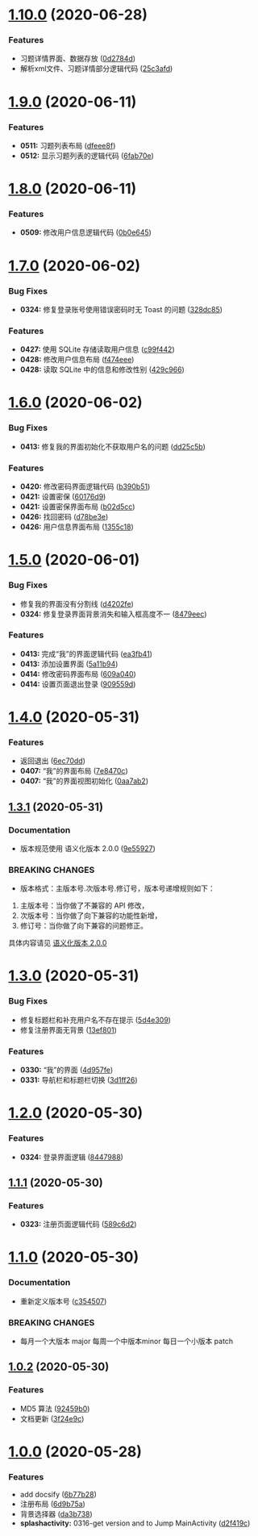 # [1.10.0](https://github.com/moreant/gdmec-bxg/compare/v1.9.0...v1.10.0) (2020-06-28)


### Features

* 习题详情界面、数据存放 ([0d2784d](https://github.com/moreant/gdmec-bxg/commit/0d2784dee45adce1dbcdb3d752ebd63457e78226))
* 解析xml文件、习题详情部分逻辑代码 ([25c3afd](https://github.com/moreant/gdmec-bxg/commit/25c3afd5d4ba370379df18217be33fb9680c3dd1))



# [1.9.0](https://github.com/moreant/gdmec-bxg/compare/v1.8.0...v1.9.0) (2020-06-11)


### Features

* **0511:** 习题列表布局 ([dfeee8f](https://github.com/moreant/gdmec-bxg/commit/dfeee8fab6522f144c1816f0b9c61cbb02077379))
* **0512:** 显示习题列表的逻辑代码 ([6fab70e](https://github.com/moreant/gdmec-bxg/commit/6fab70ee15f661d2ee5b4c1da0a16dde64b9994f))



# [1.8.0](https://github.com/moreant/gdmec-bxg/compare/v1.7.0...v1.8.0) (2020-06-11)


### Features

* **0509:** 修改用户信息逻辑代码 ([0b0e645](https://github.com/moreant/gdmec-bxg/commit/0b0e6453eeeb562c7f3bb6651c3437a7e1e1a5f1))



# [1.7.0](https://github.com/moreant/gdmec-bxg/compare/v1.6.0...v1.7.0) (2020-06-02)


### Bug Fixes

* **0324:** 修复登录账号使用错误密码时无 Toast 的问题 ([328dc85](https://github.com/moreant/gdmec-bxg/commit/328dc85be5e58f63033770c7802d632d26a9419a))


### Features

* **0427:** 使用 SQLite 存储读取用户信息 ([c99f442](https://github.com/moreant/gdmec-bxg/commit/c99f4427b56e0dbdc50db9a87d7c4e1d8bc20f49))
* **0428:** 修改用户信息布局 ([f474eee](https://github.com/moreant/gdmec-bxg/commit/f474eeec19cbf88a4afe2955be75fb732c6a94eb))
* **0428:** 读取 SQLite 中的信息和修改性别 ([429c966](https://github.com/moreant/gdmec-bxg/commit/429c966fd8471b106c779f53a0e940fb7695e89a))



# [1.6.0](https://github.com/moreant/gdmec-bxg/compare/v1.5.0...v1.6.0) (2020-06-02)


### Bug Fixes

* **0413:** 修复我的界面初始化不获取用户名的问题 ([dd25c5b](https://github.com/moreant/gdmec-bxg/commit/dd25c5bf74a81a42707ea4200b876d3a48d88c87))


### Features

* **0420:** 修改密码界面逻辑代码 ([b390b51](https://github.com/moreant/gdmec-bxg/commit/b390b51068c9588385f69d9984f8f9f5c19a21c3))
* **0421:** 设置密保 ([60176d9](https://github.com/moreant/gdmec-bxg/commit/60176d90e2329048f037367fb6a54ebb5bf374ed))
* **0421:** 设置密保界面布局 ([b02d5cc](https://github.com/moreant/gdmec-bxg/commit/b02d5cc5227773348dfe8e8f6a2621078a8fd546))
* **0426:** 找回密码 ([d78be3e](https://github.com/moreant/gdmec-bxg/commit/d78be3ec0b88e48f3931451377cdf23c5e61fbdb))
* **0426:** 用户信息界面布局 ([1355c18](https://github.com/moreant/gdmec-bxg/commit/1355c18320e7259a37b4d9ae60fb792dc5fb514e))



# [1.5.0](https://github.com/moreant/gdmec-bxg/compare/v1.4.0...v1.5.0) (2020-06-01)


### Bug Fixes

* 修复我的界面没有分割线 ([d4202fe](https://github.com/moreant/gdmec-bxg/commit/d4202fe0b9220fbad558cb32203e86d07ff39e32))
* **0324:** 修复登录界面背景消失和输入框高度不一 ([8479eec](https://github.com/moreant/gdmec-bxg/commit/8479eeca58387c7c2ef03bd04531b9e12084bf25))


### Features

* **0413:** 完成“我”的界面逻辑代码 ([ea3fb41](https://github.com/moreant/gdmec-bxg/commit/ea3fb414d6f91c3651ee857b654251613b6ca093))
* **0413:** 添加设置界面 ([5a11b94](https://github.com/moreant/gdmec-bxg/commit/5a11b94f69ce17c94acd5dcb720f2b5c3fa1ccb3))
* **0414:** 修改密码界面布局 ([609a040](https://github.com/moreant/gdmec-bxg/commit/609a0409e4e9bfce6b417e8512ab87f421e5f89d))
* **0414:** 设置页面退出登录 ([909559d](https://github.com/moreant/gdmec-bxg/commit/909559d8508713bc4c26eb1c6d215597e757c6e3))



# [1.4.0](https://github.com/moreant/gdmec-bxg/compare/v1.3.1...v1.4.0) (2020-05-31)


### Features

* 返回退出 ([6ec70dd](https://github.com/moreant/gdmec-bxg/commit/6ec70ddae3fd443fce4868b7dbd535f85fd830ab))
* **0407:** “我”的界面布局 ([7e8470c](https://github.com/moreant/gdmec-bxg/commit/7e8470cc7971de5bc0964f64beb835e82518d4d4))
* **0407:** “我”的界面视图初始化 ([0aa7ab2](https://github.com/moreant/gdmec-bxg/commit/0aa7ab2809e44daa120f53cdf7ed9baf095cf8d0))



## [1.3.1](https://github.com/moreant/gdmec-bxg/compare/v1.3.0...v1.3.1) (2020-05-31)


### Documentation

* 版本规范使用 语义化版本 2.0.0 ([9e55927](https://github.com/moreant/gdmec-bxg/commit/9e55927b724f6564e1cc6223f9fef417200c4d52))


### BREAKING CHANGES

* 版本格式：主版本号.次版本号.修订号，版本号递增规则如下：
1. 主版本号：当你做了不兼容的 API 修改，
2. 次版本号：当你做了向下兼容的功能性新增，
3. 修订号：当你做了向下兼容的问题修正。

具体内容请见 [语义化版本 2.0.0](https://semver.org/lang/zh-CN/)



# [1.3.0](https://github.com/moreant/gdmec-bxg/compare/v1.2.0...v1.3.0) (2020-05-31)


### Bug Fixes

* 修复标题栏和补充用户名不存在提示 ([5d4e309](https://github.com/moreant/gdmec-bxg/commit/5d4e30968ae7b4a21b44530b6cb8b61544da8abc))
* 修复注册界面无背景 ([13ef801](https://github.com/moreant/gdmec-bxg/commit/13ef801d0fc9942939ea824255fb429050d2823f))


### Features

* **0330:** “我”的界面 ([4d957fe](https://github.com/moreant/gdmec-bxg/commit/4d957fe723186443eeb3ab2810ff96cff181a897))
* **0331:** 导航栏和标题栏切换 ([3d1ff26](https://github.com/moreant/gdmec-bxg/commit/3d1ff26a59291813121c729ead10d81ea1647a8d))



# [1.2.0](https://github.com/moreant/gdmec-bxg/compare/v1.1.1...v1.2.0) (2020-05-30)


### Features

* **0324:** 登录界面逻辑 ([8447988](https://github.com/moreant/gdmec-bxg/commit/84479888ce10a3f032ed7a2e1e3c1af0182e9716))



## [1.1.1](https://github.com/moreant/gdmec-bxg/compare/v1.1.0...v1.1.1) (2020-05-30)


### Features

* **0323:** 注册页面逻辑代码 ([589c6d2](https://github.com/moreant/gdmec-bxg/commit/589c6d2f22595078ddee7421168322619b07c282))



# [1.1.0](https://github.com/moreant/gdmec-bxg/compare/v1.0.2...v1.1.0) (2020-05-30)


### Documentation

* 重新定义版本号 ([c354507](https://github.com/moreant/gdmec-bxg/commit/c354507377270737ad2ce8b5e7acd944e0a346c9))


### BREAKING CHANGES

* 每月一个大版本 major 每周一个中版本minor 每日一个小版本 patch



## [1.0.2](https://github.com/moreant/gdmec-bxg/compare/v1.0.0...v1.0.2) (2020-05-30)


### Features

* MD5 算法 ([92459b0](https://github.com/moreant/gdmec-bxg/commit/92459b00506d18b037f5088443d8738829405813))
* 文档更新 ([3f24e9c](https://github.com/moreant/gdmec-bxg/commit/3f24e9c8d0138b9b92310c2cb2f9402d15e9d980))



# [1.0.0](https://github.com/moreant/gdmec-bxg/compare/d2f419c27b9c0cb28fec6261d9373fb2cc048d8a...v1.0.0) (2020-05-28)


### Features

* add docsify ([6b77b28](https://github.com/moreant/gdmec-bxg/commit/6b77b28c87c0d615c28b529772c37c072ecebe89))
* 注册布局 ([6d9b75a](https://github.com/moreant/gdmec-bxg/commit/6d9b75adab3fb533858d29ac3bb9d1bf5ad706b1))
* 背景选择器 ([da3b738](https://github.com/moreant/gdmec-bxg/commit/da3b7389fd399dc60a6a5b0be317448b82611287))
* **splashactivity:** 0316-get version and to Jump MainActivity ([d2f419c](https://github.com/moreant/gdmec-bxg/commit/d2f419c27b9c0cb28fec6261d9373fb2cc048d8a))



